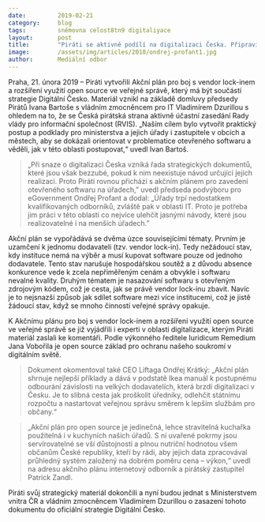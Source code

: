 ```yaml
---
date:         2019-02-21
category:     blog
tags:         sněmovna celost8tn9 digitaliyace
layout:       post
title:        "Piráti se aktivně podílí na digitalizaci Česka. Připravili akční plán pro zavedení otevřeného softwaru na úřadech"
image:        /assets/img/articles/2018/ondrej-profant1.jpg
author:       Mediální odbor
---
```



Praha, 21. února 2019 – Piráti vytvořili Akční plán pro boj s vendor lock-inem a rozšíření využití open source ve veřejné správě, který má být součástí strategie Digitální Česko. Materiál vznikl na základě domluvy předsedy Pirátů Ivana Bartoše s vládním zmocněncem pro IT Vladimírem Dzurillou s ohledem na to, že se Česká pirátská strana aktivně účastní zasedání Rady vlády pro informační společnost (RVIS). „Naším cílem bylo vytvořit praktický postup a podklady pro ministerstva a jejich úřady i zastupitele v obcích a městech, aby se dokázali orientovat v problematice otevřeného softwaru a věděli, jak v této oblasti postupovat,“ uvedl Ivan Bartoš.

> „Při snaze o digitalizaci Česka vzniká řada strategických dokumentů, které jsou však bezzubé, pokud k nim neexistuje návod určující jejich realizaci. Proto Piráti rovnou přichází s akčním plánem pro zavedení otevřeného softwaru na úřadech,” uvedl předseda podvýboru pro eGovernment Ondřej Profant a dodal: „Úřady trpí nedostatkem kvalifikovaných odborníků, zvláště pak v oblasti IT. Proto je potřeba jim práci v této oblasti co nejvíce ulehčit jasnými návody, které jsou realizovatelné i na menších úřadech.”

Akční plán se vypořádává se dvěma úzce souvisejícími tématy. Prvním je uzamčení k jednomu dodavateli (tzv. vendor lock-in). Tedy nežádoucí stav, kdy instituce nemá na výběr a musí kupovat software pouze od jednoho dodavatele. Tento stav narušuje hospodářskou soutěž a z důvodu absence konkurence vede k zcela nepřiměřeným cenám a obvykle i softwaru nevalné kvality. Druhým tématem je nasazování softwaru s otevřeným zdrojovým kódem, což je cesta, jak se právě vendor lock-inu zbavit. Navíc je to nejsnazší způsob jak sdílet software mezi více institucemi, což je jistě žádoucí stav, když se mnoho činností veřejné správy opakuje.

K Akčnímu plánu pro boj s vendor lock-inem a rozšíření využití open source ve veřejné správě se již vyjádřili i experti v oblasti digitalizace, kterým Piráti materiál zaslali ke komentáři. Podle výkonného ředitele Iuridicum Remedium Jana Vobořila je open source základ pro ochranu našeho soukromí v digitálním světě. 

> Dokument okomentoval také CEO Liftaga Ondřej Krátký: „Akční plán shrnuje nejlepší příklady a dává v podstatě Ikea manuál k postupnému odbourání závislosti na velkých dodavatelích, která brzdí digitalizaci v Česku. Je to slibná cesta jak proškolit úředníky, odlehčit státnímu rozpočtu a nastartovat veřejnou správu směrem k lepším službám pro občany.“

> „Akční plán pro open source je jedinečná, lehce stravitelná kuchařka použitelná i v kuchyních našich úřadů. S ní uvařené pokrmy jsou servírovatelné se vší důstojností a plnou nutriční hodnotou všem občanům České republiky, kteří by rádi, aby jejich data zpracovával průhledný systém založený na dobrém poměru cena – výkon,“ uvedl na adresu akčního plánu internetový odborník a pirátský zastupitel Patrick Zandl.

Piráti svůj strategický materiál dokončili a nyní budou jednat s Ministerstvem vnitra ČR a vládním zmocněncem Vladimírem Dzurillou o zasazení tohoto dokumentu do oficiální strategie Digitální Česko.
